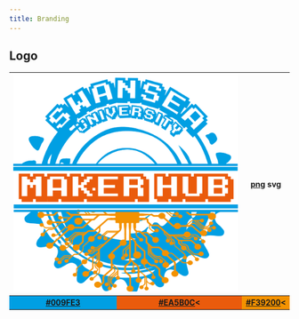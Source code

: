 ```yaml
---
title: Branding
---
```



## Logo

<table>
  <tr>
    <th colspan="2"><img src="/media/logo.png" width="100%"/></th>
    <th><a href="https://github.com/pe5er/swanseamakerhub.co.uk/raw/master/media/logo.png" target="_blank">png</a> <a>svg</a></th>
  </tr>
  <tr>
    <th bgcolor="#009FE3"><a href="http://www.colorfavs.com/colors/009fe3/">#009FE3</a></th>
    <th bgcolor="#EA5B0C"><a href="http://www.colorfavs.com/colors/EA5B0C/">#EA5B0C</a><</th>
    <th bgcolor="#F39200"><a href="http://www.colorfavs.com/colors/F39200/">#F39200</a><</th>
  </tr>
</table>
